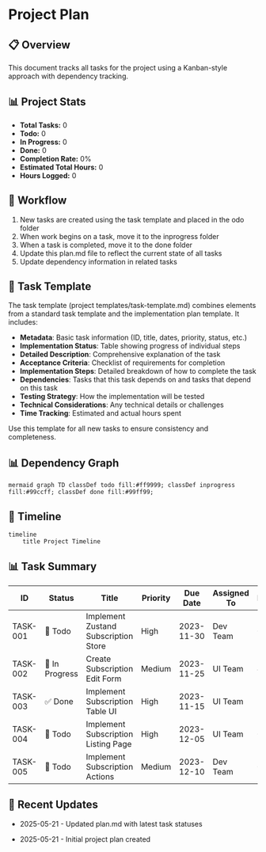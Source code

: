 # Project Plan

## 📋 Overview
This document tracks all tasks for the project using a Kanban-style approach with dependency tracking.

## 📊 Project Stats
- **Total Tasks:** 0
- **Todo:** 0
- **In Progress:** 0
- **Done:** 0
- **Completion Rate:** 0%
- **Estimated Total Hours:** 0
- **Hours Logged:** 0

## 🔄 Workflow
1. New tasks are created using the task template and placed in the 	odo folder
2. When work begins on a task, move it to the inprogress folder
3. When a task is completed, move it to the done folder
4. Update this plan.md file to reflect the current state of all tasks
5. Update dependency information in related tasks

## 📝 Task Template
The task template (project templates/task-template.md) combines elements from a standard task template and the implementation plan template. It includes:

- **Metadata**: Basic task information (ID, title, dates, priority, status, etc.)
- **Implementation Status**: Table showing progress of individual steps
- **Detailed Description**: Comprehensive explanation of the task
- **Acceptance Criteria**: Checklist of requirements for completion
- **Implementation Steps**: Detailed breakdown of how to complete the task
- **Dependencies**: Tasks that this task depends on and tasks that depend on this task
- **Testing Strategy**: How the implementation will be tested
- **Technical Considerations**: Any technical details or challenges
- **Time Tracking**: Estimated and actual hours spent

Use this template for all new tasks to ensure consistency and completeness.

## 📊 Dependency Graph

`mermaid
graph TD
    classDef todo fill:#ff9999;
    classDef inprogress fill:#99ccff;
    classDef done fill:#99ff99;
`

## 📅 Timeline

```mermaid
timeline
    title Project Timeline
```

## 📊 Task Summary

| ID | Status | Title | Priority | Due Date | Assigned To | Progress |
|----|--------|-------|----------|----------|-------------|----------|
| TASK-001 | 📌 Todo | Implement Zustand Subscription Store | High | 2023-11-30 | Dev Team | 0% |
| TASK-002 | 🔨 In Progress | Create Subscription Edit Form | Medium | 2023-11-25 | UI Team | 43% |
| TASK-003 | ✅ Done | Implement Subscription Table UI | High | 2023-11-15 | UI Team | 100% |
| TASK-004 | 📌 Todo | Implement Subscription Listing Page | High | 2023-12-05 | UI Team | 0% |
| TASK-005 | 📌 Todo | Implement Subscription Actions | Medium | 2023-12-10 | Dev Team | 0% |
## 📅 Recent Updates

- 2025-05-21 - Updated plan.md with latest task statuses

- 2025-05-21 - Initial project plan created


